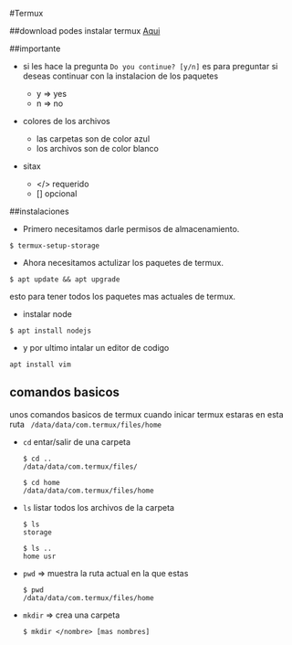 #Termux

##download
podes instalar termux [Aqui](https://play.google.com/store/apps/details?id=com.termux&hl=es_PE&gl=US)

##importante
- si les hace la pregunta  `Do you continue? [y/n]`
es para preguntar si deseas continuar con la instalacion de los paquetes
    - y => yes
    - n => no

- colores de los archivos
    - las carpetas son de color azul
    - los archivos son de color blanco

- sitax 
    - </> requerido
    - [] opcional



##instalaciones
- Primero necesitamos darle permisos de almacenamiento.
```
$ termux-setup-storage
```
- Ahora necesitamos actulizar los paquetes de termux.
```
$ apt update && apt upgrade 
```
esto para tener todos los paquetes mas actuales de termux.
- instalar node
```
$ apt install nodejs
```
- y por ultimo intalar un editor de codigo
```
apt install vim
```


## comandos basicos
unos comandos basicos de termux 
cuando inicar termux estaras en esta ruta
` /data/data/com.termux/files/home`

- `cd` entar/salir de una carpeta
    ```
    $ cd ..
    /data/data/com.termux/files/

    $ cd home
    /data/data/com.termux/files/home
    ```
- `ls` listar todos los archivos de la carpeta
    ```
    $ ls
    storage

    $ ls ..
    home usr
    ```
- `pwd` => muestra la ruta actual en la que estas
    ```
    $ pwd 
    /data/data/com.termux/files/home
    ```
- `mkdir` => crea una carpeta
    ```
    $ mkdir </nombre> [mas nombres]
    ```
